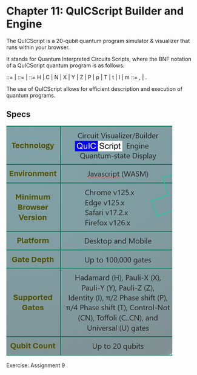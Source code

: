 # Chapter 11: QuICScript Builder and Engine

The QuICScript is a 20-qubit quantum program simulator & visualizer that runs within your browser.

It stands for Quantum Interpreted Circuits Scripts, where the BNF notation of a QuICScript quantum program is as follows:

<Program> ::= <Gate sequence> | <Program><Delim><Gate sequence>
<Gate sequence> ::= <Gate> | <Gate><Gate sequence>
<Gate> ::= H | C | N | X | Y | Z | P | p | T | t | I | m
<Delim> ::= , | .

The use of QuICScript allows for efficient description and execution of quantum programs.

## Specs

![Specs](../demos/fig/specs.png)

Exercise: Assignment 9
